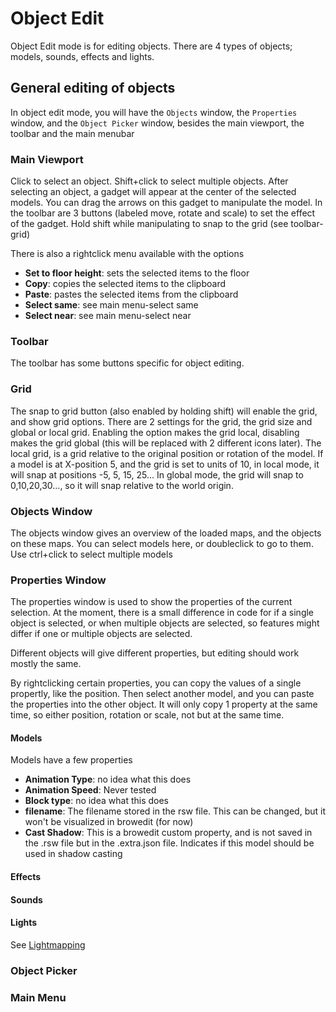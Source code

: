 # Object Edit

Object Edit mode is for editing objects. There are 4 types of objects; models, sounds, effects and lights.

## General editing of objects

In object edit mode, you will have the `Objects` window, the `Properties` window, and the `Object Picker` window, besides the main viewport, the toolbar and the main menubar

### Main Viewport

Click to select an object. Shift+click to select multiple objects. After selecting an object, a gadget will appear at the center of the selected models. You can drag the arrows on this gadget to manipulate the model. In the toolbar are 3 buttons (labeled move, rotate and scale) to set the effect of the gadget. Hold shift while manipulating to snap to the grid (see toolbar-grid)

There is also a rightclick menu available with the options
* **Set to floor height**: sets the selected items to the floor
* **Copy**: copies the selected items to the clipboard
* **Paste**: pastes the selected items from the clipboard
* **Select same**: see main menu-select same
* **Select near**: see main menu-select near

### Toolbar

The toolbar has some buttons specific for object editing.

### Grid

The snap to grid button (also enabled by holding shift) will enable the grid, and show grid options. There are 2 settings for the grid, the grid size and global or local grid. Enabling the option makes the grid local, disabling makes the grid global (this will be replaced with 2 different icons later). The local grid, is a grid relative to the original position or rotation of the model. If a model is at X-position 5, and the grid is set to units of 10, in local mode, it will snap at positions -5, 5, 15, 25... In global mode, the grid will snap to 0,10,20,30..., so it will snap relative to the world origin. 

### Objects Window

The objects window gives an overview of the loaded maps, and the objects on these maps. You can select models here, or doubleclick to go to them. Use ctrl+click to select multiple models

### Properties Window

The properties window is used to show the properties of the current selection. At the moment, there is a small difference in code for if a single object is selected, or when multiple objects are selected, so features might differ if one or multiple objects are selected.

Different objects will give different properties, but editing should work mostly the same.

By rightclicking certain properties, you can copy the values of a single propertly, like the position. Then select another model, and you can paste the properties into the other object. It will only copy 1 property at the same time, so either position, rotation or scale, not but at the same time.

#### Models
Models have a few properties
* **Animation Type**: no idea what this does
* **Animation Speed**: Never tested
* **Block type**: no idea what this does
* **filename**: The filename stored in the rsw file. This can be changed, but it won't be visualized in browedit (for now)
* **Cast Shadow**: This is a browedit custom property, and is not saved in the .rsw file but in the .extra.json file. Indicates if this model should be used in shadow casting

#### Effects

#### Sounds

#### Lights

See [Lightmapping](Lightmapping.md)

### Object Picker


### Main Menu




<!--stackedit_data:
eyJoaXN0b3J5IjpbMTU1MDkyMjM4NSwtMTY3NjIwMDEyMV19
-->